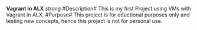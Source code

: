 **Vagrant in ALX** _strong_
#Description#
This is my first Project using VMs with Vagrant in ALX.
#Purpose#
This project is for eductional purposes only and testing new concepts, hence this project is not for personal use.
